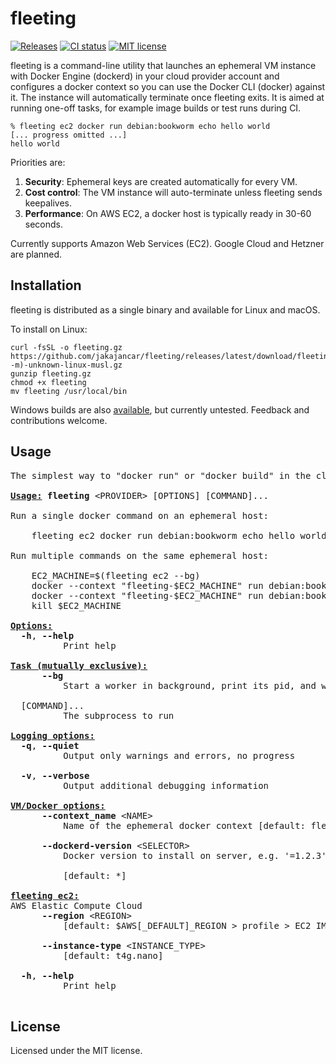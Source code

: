 # fleeting

[![Releases](https://img.shields.io/github/v/release/jakajancar/fleeting)](https://github.com/jakajancar/fleeting/releases)
[![CI status](https://img.shields.io/github/actions/workflow/status/jakajancar/fleeting/ci.yml?branch=master&logo=github&label=ci)](https://github.com/jakajancar/fleeting/actions/workflows/ci.yml?query=branch%3Amaster)
[![MIT license](https://img.shields.io/badge/license-MIT-blue.svg)](./LICENSE)

fleeting is a command-line utility that launches an ephemeral VM instance with Docker Engine (dockerd) in your cloud provider account and configures a docker context so you can use the Docker CLI (docker) against it. The instance will automatically terminate once fleeting exits. It is aimed at running one-off tasks, for example image builds or test runs during CI.

    % fleeting ec2 docker run debian:bookworm echo hello world
    [... progress omitted ...]
    hello world

Priorities are:

 1. **Security**: Ephemeral keys are created automatically for every VM.
 2. **Cost control**: The VM instance will auto-terminate unless fleeting sends keepalives.
 3. **Performance**: On AWS EC2, a docker host is typically ready in 30-60 seconds.

Currently supports Amazon Web Services (EC2). Google Cloud and Hetzner are planned.

## Installation

fleeting is distributed as a single binary and available for Linux and macOS.

To install on Linux:

    curl -fsSL -o fleeting.gz https://github.com/jakajancar/fleeting/releases/latest/download/fleeting-$(uname -m)-unknown-linux-musl.gz
    gunzip fleeting.gz
    chmod +x fleeting
    mv fleeting /usr/local/bin

Windows builds are also [available](https://github.com/jakajancar/fleeting/releases), but currently untested. Feedback and contributions welcome.

## Usage

<pre>
The simplest way to &quot;docker run&quot; or &quot;docker build&quot; in the cloud

<b><u>Usage:</u></b> <b>fleeting</b> &lt;PROVIDER&gt; [OPTIONS] [COMMAND]...

Run a single docker command on an ephemeral host:

    fleeting ec2 docker run debian:bookworm echo hello world

Run multiple commands on the same ephemeral host:

    EC2_MACHINE=$(fleeting ec2 --bg)
    docker --context &quot;fleeting-$EC2_MACHINE&quot; run debian:bookworm echo hello world
    docker --context &quot;fleeting-$EC2_MACHINE&quot; run debian:bookworm echo hello again
    kill $EC2_MACHINE

<b><u>Options:</u></b>
  <b>-h</b>, <b>--help</b>
          Print help

<b><u>Task (mutually exclusive):</u></b>
      <b>--bg</b>
          Start a worker in background, print its pid, and wait until VM is up

  [COMMAND]...
          The subprocess to run

<b><u>Logging options:</u></b>
  <b>-q</b>, <b>--quiet</b>
          Output only warnings and errors, no progress

  <b>-v</b>, <b>--verbose</b>
          Output additional debugging information

<b><u>VM/Docker options:</u></b>
      <b>--context_name</b> &lt;NAME&gt;
          Name of the ephemeral docker context [default: fleeting-&lt;pid&gt;]

      <b>--dockerd-version</b> &lt;SELECTOR&gt;
          Docker version to install on server, e.g. &#39;=1.2.3&#39; or &#39;^1.2.3&#39;
          
          [default: *]

<b><u>fleeting ec2:</u></b>
AWS Elastic Compute Cloud
      <b>--region</b> &lt;REGION&gt;
          [default: $AWS[_DEFAULT]_REGION &gt; profile &gt; EC2 IMDSv2 &gt; us-east-1]

      <b>--instance-type</b> &lt;INSTANCE_TYPE&gt;
          [default: t4g.nano]

  <b>-h</b>, <b>--help</b>
          Print help

</pre>

## License

Licensed under the MIT license.
